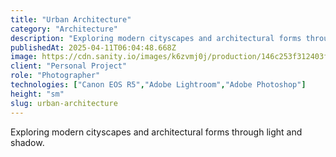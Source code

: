 ```yaml
---
title: "Urban Architecture"
category: "Architecture"
description: "Exploring modern cityscapes and architectural forms through light and shadow."
publishedAt: 2025-04-11T06:04:48.668Z
image: https://cdn.sanity.io/images/k6zvmj0j/production/146c253f312403f1b61a4cf388e30bc7e63fbf02-1280x831.jpg
client: "Personal Project"
role: "Photographer"
technologies: ["Canon EOS R5","Adobe Lightroom","Adobe Photoshop"]
height: "sm"
slug: urban-architecture
---
```


Exploring modern cityscapes and architectural forms through light and shadow.
